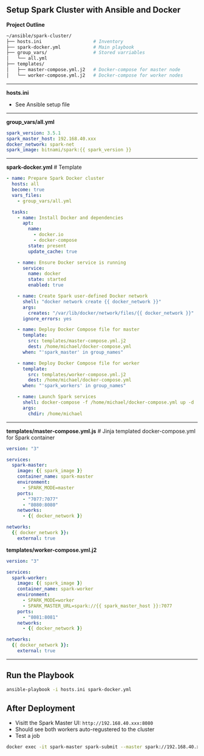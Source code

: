 ## Setup Spark Cluster with Ansible and Docker

**Project Outline**
```bash
~/ansible/spark-cluster/
├── hosts.ini                   # Inventory
├── spark-docker.yml            # Main playbook
├── group_vars/                 # Stored varriables
│   └── all.yml
├── templates/
│   ├── master-compose.yml.j2   # Docker-compose for master node
│   └── worker-compose.yml.j2   # Docker-compose for worker nodes
```
---

**hosts.ini**
- See Ansible setup file

---

**group_vars/all.yml**
```yaml
spark_version: 3.5.1
spark_master_host: 192.168.40.xxx
docker_network: spark-net
spark_image: bitnami/spark:{{ spark_version }}
```

---

**spark-docker.yml** # Template
```yaml
- name: Prepare Spark Docker cluster
  hosts: all
  become: true
  vars_files:
    - group_vars/all.yml

  tasks:
    - name: Install Docker and dependencies
      apt:
        name:
          - docker.io
          - docker-compose
        state: present
        update_cache: true

    - name: Ensure Docker service is running
      service:
        name: docker
        state: started
        enabled: true

    - name: Create Spark user-defined Docker network
      shell: "docker network create {{ docker_network }}"
      args:
        creates: "/var/lib/docker/network/files/{{ docker_network }}"
      ignore_errors: yes

    - name: Deploy Docker Compose file for master
      template:
        src: templates/master-compose.yml.j2
        dest: /home/michael/docker-compose.yml
      when: "'spark_master' in group_names"

    - name: Deploy Docker Compose file for worker
      template:
        src: templates/worker-compose.yml.j2
        dest: /home/michael/docker-compose.yml
      when: "'spark_workers' in group_names"

    - name: Launch Spark services
      shell: docker-compose -f /home/michael/docker-compose.yml up -d
      args:
        chdir: /home/michael
```
---

**templates/master-compose.yml.js** # Jinja templated docker-compose.yml for Spark container
```yaml
version: "3"

services:
  spark-master:
    image: {{ spark_image }}
    container_name: spark-master
    environment:
      - SPARK_MODE=master
    ports:
      - "7077:7077"
      - "8080:8080"
    networks:
      - {{ docker_network }}

networks:
  {{ docker_network }}:
    external: true
```


**templates/worker-compose.yml.j2** 
```yaml
version: "3"

services:
  spark-worker:
    image: {{ spark_image }}
    container_name: spark-worker
    environment:
      - SPARK_MODE=worker
      - SPARK_MASTER_URL=spark://{{ spark_master_host }}:7077
    ports:
      - "8081:8081"
    networks:
      - {{ docker_network }}

networks:
  {{ docker_network }}:
    external: true
```

---

## Run the Playbook

```bash
ansible-playbook -i hosts.ini spark-docker.yml
```


## After Deployment
- Visitt the Spark Master UI: `http://192.168.40.xxx:8080`
- Should see both workers auto-regustered to the cluster
- Test a job

```bash
docker exec -it spark-master spark-submit --master spark://192.168.40.xxx:7077 examples/src/main/python/pi.py 10
```





